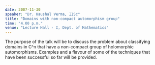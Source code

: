 ```yaml
---
date: 2007-11-30
speaker: "Dr. Kaushal Verma, IISc"
title: "Domains with non-compact automorphism group"
time: "4.00 p.m."
venue: "Lecture Hall - I, Dept. of Mathematics"
---
```

The purpose of the talk will be to discuss the problem about
classifying domains in C^n that have a non-compact group of holomorphic
automorphisms. Examples and a flavour of some of the techniques that have
been successful so far will be provided.
